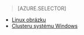 > [AZURE.SELECTOR]
- [Linux obrázku](../articles/hdinsight/hdinsight-use-oozie-linux-mac.md)
- [Clusteru systému Windows](../articles/hdinsight/hdinsight-use-oozie.md)
